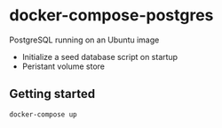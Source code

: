 # docker-compose-postgres
PostgreSQL running on an Ubuntu image

- Initialize a seed database script on startup
- Peristant volume store

## Getting started

```bash
docker-compose up
```
